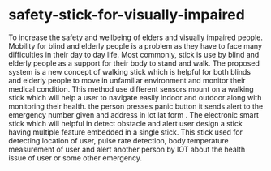 # safety-stick-for-visually-impaired
To increase the safety and wellbeing of elders and visually impaired people. Mobility for blind and elderly people is a problem as they have to face many difficulties in their day to day life. Most commonly, stick is use by blind and elderly people as a support for their body to stand and walk. The proposed system is a new concept of walking stick which is helpful for both blinds and elderly people to move in unfamiliar environment and monitor their medical condition. This method use different sensors mount on a walking stick which will help a user to navigate easily indoor and outdoor along with monitoring their health. the person presses panic button it sends alert to the emergency number given and address in lot lat form . The electronic smart stick which will helpful in detect obstacle and alert user design a stick having multiple feature embedded in a single stick. This stick used for detecting location of user, pulse rate detection, body temperature measurement of user and alert another person by IOT about the health issue of user or some other emergency.
